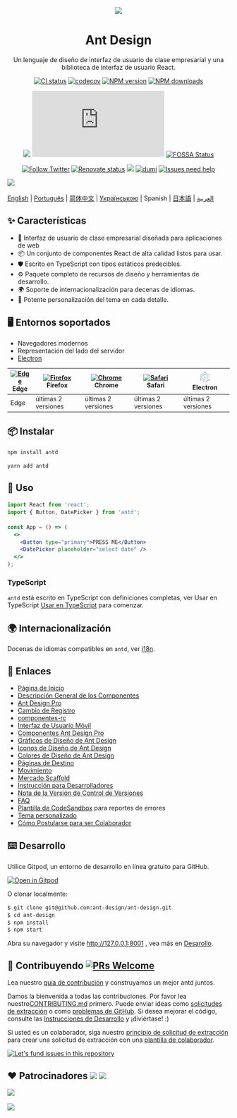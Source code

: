 <p align="center">
  <a href="https://ant.design">
    <img width="200" src="https://gw.alipayobjects.com/zos/rmsportal/KDpgvguMpGfqaHPjicRK.svg">
  </a>
</p>

<h1 align="center">Ant Design</h1>

<div align="center">

Un lenguaje de diseño de interfaz de usuario de clase empresarial y una biblioteca de interfaz de usuario React.

[![CI status][github-action-image]][github-action-url] [![codecov][codecov-image]][codecov-url] [![NPM version][npm-image]][npm-url] [![NPM downloads][download-image]][download-url]

[![][bundlephobia-image]][bundlephobia-url] [![][bundlesize-js-image]][unpkg-js-url] [![FOSSA Status][fossa-image]][fossa-url]

[![Follow Twitter][twitter-image]][twitter-url] [![Renovate status][renovate-image]][renovate-dashboard-url] [![][issues-helper-image]][issues-helper-url] [![dumi][dumi-image]][dumi-url] [![Issues need help][help-wanted-image]][help-wanted-url]

[npm-image]: http://img.shields.io/npm/v/antd.svg?style=flat-square
[npm-url]: http://npmjs.org/package/antd
[github-action-image]: https://github.com/ant-design/ant-design/workflows/%E2%9C%85%20test/badge.svg
[github-action-url]: https://github.com/ant-design/ant-design/actions?query=workflow%3A%22%E2%9C%85+test%22
[codecov-image]: https://img.shields.io/codecov/c/github/ant-design/ant-design/master.svg?style=flat-square
[codecov-url]: https://codecov.io/gh/ant-design/ant-design/branch/master
[download-image]: https://img.shields.io/npm/dm/antd.svg?style=flat-square
[download-url]: https://npmjs.org/package/antd
[fossa-image]: https://app.fossa.io/api/projects/git%2Bgithub.com%2Fant-design%2Fant-design.svg?type=shield
[fossa-url]: https://app.fossa.io/projects/git%2Bgithub.com%2Fant-design%2Fant-design?ref=badge_shield
[help-wanted-image]: https://flat.badgen.net/github/label-issues/ant-design/ant-design/help%20wanted/open
[help-wanted-url]: https://github.com/ant-design/ant-design/issues?q=is%3Aopen+is%3Aissue+label%3A%22help+wanted%22
[twitter-image]: https://img.shields.io/twitter/follow/AntDesignUI.svg?label=Ant%20Design
[twitter-url]: https://twitter.com/AntDesignUI
[bundlesize-js-image]: https://img.badgesize.io/https:/unpkg.com/antd/dist/antd.min.js?label=antd.min.js&compression=gzip&style=flat-square
[unpkg-js-url]: https://unpkg.com/browse/antd/dist/antd.min.js
[bundlephobia-image]: https://badgen.net/bundlephobia/minzip/antd?style=flat-square
[bundlephobia-url]: https://bundlephobia.com/package/antd
[issues-helper-image]: https://img.shields.io/badge/using-issues--helper-orange?style=flat-square
[issues-helper-url]: https://github.com/actions-cool/issues-helper
[renovate-image]: https://img.shields.io/badge/renovate-enabled-brightgreen.svg?style=flat-square
[renovate-dashboard-url]: https://github.com/ant-design/ant-design/issues/32498
[dumi-image]: https://img.shields.io/badge/docs%20by-dumi-blue?style=flat-square
[dumi-url]: https://github.com/umijs/dumi

</div>

[![](https://user-images.githubusercontent.com/507615/209472919-6f7e8561-be8c-4b0b-9976-eb3c692aa20a.png)](https://ant.design)

[English](./README.md) | [Português](./README-pt_BR.md) | [简体中文](./README-zh_CN.md) | [Українською](./README-uk_UA.md) | Spanish | [日本語](./README-ja_JP.md) | [العربية](./README-ar_EG.md)

## ✨ Características

- 🌈 Interfaz de usuario de clase empresarial diseñada para aplicaciones de web
- 📦 Un conjunto de componentes React de alta calidad listos para usar.
- 🛡 Escrito en TypeScript con tipos estáticos predecibles.
- ⚙️ Paquete completo de recursos de diseño y herramientas de desarrollo.
- 🌍 Soporte de internacionalización para decenas de idiomas.
- 🎨 Potente personalización del tema en cada detalle.

## 🖥 Entornos soportados

- Navegadores modernos
- Representación del lado del servidor
- [Electron](https://www.electronjs.org/)

| [<img src="https://raw.githubusercontent.com/alrra/browser-logos/master/src/edge/edge_48x48.png" alt="Edge" width="24px" height="24px" />](http://godban.github.io/browsers-support-badges/)<br>Edge | [<img src="https://raw.githubusercontent.com/alrra/browser-logos/master/src/firefox/firefox_48x48.png" alt="Firefox" width="24px" height="24px" />](http://godban.github.io/browsers-support-badges/)<br>Firefox | [<img src="https://raw.githubusercontent.com/alrra/browser-logos/master/src/chrome/chrome_48x48.png" alt="Chrome" width="24px" height="24px" />](http://godban.github.io/browsers-support-badges/)<br>Chrome | [<img src="https://raw.githubusercontent.com/alrra/browser-logos/master/src/safari/safari_48x48.png" alt="Safari" width="24px" height="24px" />](http://godban.github.io/browsers-support-badges/)<br>Safari | [<img src="https://raw.githubusercontent.com/alrra/browser-logos/master/src/electron/electron_48x48.png" alt="Electron" width="24px" height="24px" />](http://godban.github.io/browsers-support-badges/)<br>Electron |
| --- | --- | --- | --- | --- |
| Edge | últimas 2 versiones | últimas 2 versiones | últimas 2 versiones | últimas 2 versiones |

## 📦 Instalar

```bash
npm install antd
```

```bash
yarn add antd
```

## 🔨 Uso

```jsx
import React from 'react';
import { Button, DatePicker } from 'antd';

const App = () => (
  <>
    <Button type="primary">PRESS ME</Button>
    <DatePicker placeholder="select date" />
  </>
);
```

### TypeScript

`antd` está escrito en TypeScript con definiciones completas, ver Usar en TypeScript [Usar en TypeScript](https://ant.design/docs/react/use-in-typescript) para comenzar.

## 🌍 Internacionalización

Docenas de idiomas compatibles en `antd`, ver [i18n](https://ant.design/docs/react/i18n).

## 🔗 Enlaces

- [Página de Inicio](https://ant.design/)
- [Descripción General de los Componentes](https://ant.design/components/overview)
- [Ant Design Pro](http://pro.ant.design/)
- [Cambio de Registro](CHANGELOG.en-US.md)
- [componentes-rc](http://react-component.github.io/)
- [Interfaz de Usuario Móvil](http://mobile.ant.design)
- [Componentes Ant Design Pro](https://procomponents.ant.design)
- [Gráficos de Diseño de Ant Design](https://charts.ant.design)
- [Iconos de Diseño de Ant Design](https://github.com/ant-design/ant-design-icons)
- [Colores de Diseño de Ant Design](https://github.com/ant-design/ant-design-colors)
- [Páginas de Destino](https://landing.ant.design)
- [Movimiento](https://motion.ant.design)
- [Mercado Scaffold](http://scaffold.ant.design)
- [Instrucción para Desarrolladores](https://github.com/ant-design/ant-design/wiki/Development)
- [Nota de la Versión de Control de Versiones](https://github.com/ant-design/ant-design/wiki/%E8%BD%AE%E5%80%BC%E8%A7%84%E5%88%99%E5%92%8C%E7%89%88%E6%9C%AC%E5%8F%91%E5%B8%83%E6%B5%81%E7%A8%8B)
- [FAQ](https://ant.design/docs/react/faq)
- [Plantilla de CodeSandbox](https://u.ant.design/codesandbox-repro) para reportes de errores
- [Tema personalizado](https://ant.design/docs/react/customize-theme)
- [Cómo Postularse para ser Colaborador](https://github.com/ant-design/ant-design/wiki/Collaborators#how-to-apply-for-being-a-collaborator)

## ⌨️ Desarrollo

Utilice Gitpod, un entorno de desarrollo en línea gratuito para GitHub.

[![Open in Gitpod](https://gitpod.io/button/open-in-gitpod.svg)](https://gitpod.io/#https://github.com/ant-design/ant-design)

O clonar localmente:

```bash
$ git clone git@github.com:ant-design/ant-design.git
$ cd ant-design
$ npm install
$ npm start
```

Abra su navegador y visite http://127.0.0.1:8001 , vea más en [Desarollo](https://github.com/ant-design/ant-design/wiki/Development).

## 🤝 Contribuyendo [![PRs Welcome](https://img.shields.io/badge/PRs-welcome-brightgreen.svg?style=flat-square)](http://makeapullrequest.com)

Lea nuestro [guía de contribución](https://ant.design/docs/react/contributing) y construyamos un mejor antd juntos.

Damos la bienvenida a todas las contribuciones. Por favor lea nuestro[CONTRIBUTING.md](https://github.com/ant-design/ant-design/blob/master/.github/CONTRIBUTING.md) primero. Puede enviar ideas como [solicitudes de extracción](https://github.com/ant-design/ant-design/pulls) o como [problemas de GitHub](https://github.com/ant-design/ant-design/issues). Si desea mejorar el código, consulte las [Instrucciones de Desarrollo](https://github.com/ant-design/ant-design/wiki/Development) y ¡diviértase! :)

Si usted es un colaborador, siga nuestro [principio de solicitud de extracción](https://github.com/ant-design/ant-design/wiki/PR-principle) para crear una solicitud de extracción con una [plantilla de colaborador](https://github.com/ant-design/ant-design/compare?expand=1&template=collaborator.md).

[![Let's fund issues in this repository](https://issuehunt.io/static/embed/issuehunt-button-v1.svg)](https://issuehunt.io/repos/34526884)

## ❤️ Patrocinadores [![](https://opencollective.com/ant-design/tiers/sponsors/badge.svg?label=Sponsors&color=brightgreen)](https://opencollective.com/ant-design#support) [![](https://opencollective.com/ant-design/tiers/backers/badge.svg?label=Backers&color=brightgreen)](https://opencollective.com/ant-design#support)

[![](https://opencollective.com/ant-design/tiers/sponsors.svg?avatarHeight=36)](https://opencollective.com/ant-design#support)

[![](https://opencollective.com/ant-design/tiers/backers.svg?avatarHeight=36)](https://opencollective.com/ant-design#support)
